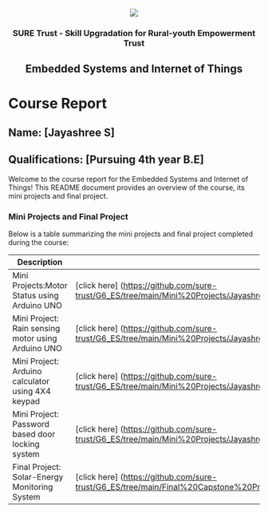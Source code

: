 <!-- PROJECT LOGO -->
<br />

<div align="center">
   <img src='https://user-images.githubusercontent.com/73131499/166115643-d3187f47-d38f-41b2-ae42-5ecbbc60de14.png' />


<h3 align="center">SURE Trust - Skill Upgradation for Rural-youth Empowerment Trust</h3>
  <h2> Embedded Systems and Internet of Things </h2>
</div>

# Course Report

## Name: [Jayashree S]

## Qualifications: [Pursuing 4th year B.E]

Welcome to the course report for the Embedded Systems and Internet of Things! This README document provides an overview of the course, its mini projects and final project.

### Mini Projects and Final Project

Below is a table summarizing the mini projects and final project completed during the course:

| Description                               | Link                                    |
|-------------------------------------------|-----------------------------------------|
|Mini Projects:Motor Status using Arduino UNO| [click here] (https://github.com/sure-trust/G6_ES/tree/main/Mini%20Projects/Jayashree%20S/MOTOR%20STATUS%20USING%20ARDUINO%20UNO)        
|Mini Project: Rain sensing motor using Arduino UNO|[click here] (https://github.com/sure-trust/G6_ES/tree/main/Mini%20Projects/Jayashree%20S/RAIN%20SENSING%20MOTOR%20CONTROL%20USING%20ARDUINO%20UNO) 
|Mini Project: Arduino calculator using 4X4 keypad| [click here] (https://github.com/sure-trust/G6_ES/tree/main/Mini%20Projects/Jayashree%20S/ARDUINO%20CALCULATOR%20USING%204X4%20KEYPAD)
|Mini Project: Password based door locking system|[click here] (https://github.com/sure-trust/G6_ES/tree/main/Mini%20Projects/Jayashree%20S/AUTOMATIC%20DOOR%20LOCKING%20SYSTEM)
|Final Project: Solar-Energy Monitoring System|[click here] (https://github.com/sure-trust/G6_ES/tree/main/Final%20Capstone%20Project/Jayashree%20S/SOLAR%20ENERGY%20MONITORING%20SYSTEM)      